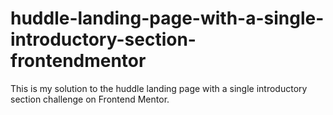 # huddle-landing-page-with-a-single-introductory-section-frontendmentor
This is my solution to the huddle landing page with a single introductory section challenge on Frontend Mentor.
